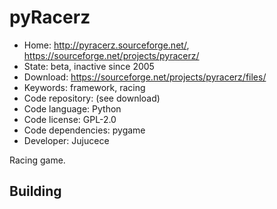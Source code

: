 # pyRacerz

- Home: http://pyracerz.sourceforge.net/, https://sourceforge.net/projects/pyracerz/
- State: beta, inactive since 2005
- Download: https://sourceforge.net/projects/pyracerz/files/
- Keywords: framework, racing
- Code repository: (see download)
- Code language: Python
- Code license: GPL-2.0
- Code dependencies: pygame
- Developer: Jujucece

Racing game.

## Building
